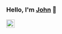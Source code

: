 ### Hello, I'm [John](https://johnbioux.fr) 👋

<a href="https://www.linkedin.com/in/john-bioux/">
  <img align="left" alt="Abhishek's LinkdeIN" width="22px" src="https://cdn.jsdelivr.net/npm/simple-icons@v3/icons/linkedin.svg" />
</a>
